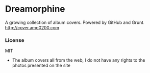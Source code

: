 # Dreamorphine
A growing collection of album covers. Powered by GitHub and Grunt. 
http://cover.amo0200.com

### License
MIT

- The album covers all from the web, I do not have any rights to the photos presented on the site